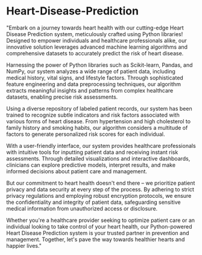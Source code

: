 # Heart-Disease-Prediction

"Embark on a journey towards heart health with our cutting-edge Heart Disease Prediction system, meticulously crafted using Python libraries! Designed to empower individuals and healthcare professionals alike, our innovative solution leverages advanced machine learning algorithms and comprehensive datasets to accurately predict the risk of heart disease.

Harnessing the power of Python libraries such as Scikit-learn, Pandas, and NumPy, our system analyzes a wide range of patient data, including medical history, vital signs, and lifestyle factors. Through sophisticated feature engineering and data preprocessing techniques, our algorithm extracts meaningful insights and patterns from complex healthcare datasets, enabling precise risk assessments.

Using a diverse repository of labeled patient records, our system has been trained to recognize subtle indicators and risk factors associated with various forms of heart disease. From hypertension and high cholesterol to family history and smoking habits, our algorithm considers a multitude of factors to generate personalized risk scores for each individual.

With a user-friendly interface, our system provides healthcare professionals with intuitive tools for inputting patient data and receiving instant risk assessments. Through detailed visualizations and interactive dashboards, clinicians can explore predictive models, interpret results, and make informed decisions about patient care and management.

But our commitment to heart health doesn't end there – we prioritize patient privacy and data security at every step of the process. By adhering to strict privacy regulations and employing robust encryption protocols, we ensure the confidentiality and integrity of patient data, safeguarding sensitive medical information from unauthorized access or disclosure.

Whether you're a healthcare provider seeking to optimize patient care or an individual looking to take control of your heart health, our Python-powered Heart Disease Prediction system is your trusted partner in prevention and management. Together, let's pave the way towards healthier hearts and happier lives."
